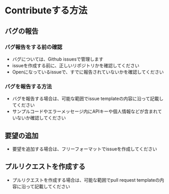 # Contributeする方法

## バグの報告

### バグ報告をする前の確認

- バグについては、Github issuesで管理します
 - issueを作成する前に、正しいリポジトリかを確認してください
 - Openになっているissueで、すでに報告されていないかを確認してください

### バグを報告する方法

- バグを報告する場合は、可能な範囲でissue templateの内容に沿って記載してください
- サンプルコードやエラーメッセージ内にAPIキーや個人情報などが含まれていないか確認してください

## 要望の追加

- 要望を追加する場合は、フリーフォーマットでissueを作成してください

## プルリクエストを作成する

- プルリクエストを作成する場合は、可能な範囲でpull request templateの内容に沿って記載してください
